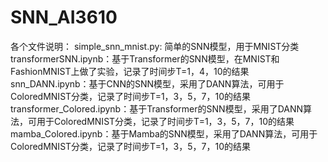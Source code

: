 # SNN_AI3610

各个文件说明：
simple_snn_mnist.py: 简单的SNN模型，用于MNIST分类
transformerSNN.ipynb：基于Transformer的SNN模型，在MNIST和FashionMNIST上做了实验，记录了时间步T=1，4，10的结果
snn_DANN.ipynb：基于CNN的SNN模型，采用了DANN算法，可用于ColoredMNIST分类，记录了时间步T=1，3，5，7，10的结果
transformer_Colored.ipynb：基于Transformer的SNN模型，采用了DANN算法，可用于ColoredMNIST分类，记录了时间步T=1，3，5，7，10的结果
mamba_Colored.ipynb：基于Mamba的SNN模型，采用了DANN算法，可用于ColoredMNIST分类，记录了时间步T=1，3，5，7，10的结果
